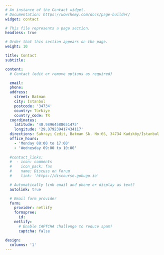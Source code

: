 ```yaml
---
# An instance of the Contact widget.
# Documentation: https://wowchemy.com/docs/page-builder/
widget: contact

# This file represents a page section.
headless: true

# Order that this section appears on the page.
weight: 10

title: Contact
subtitle:

content:
  # Contact (edit or remove options as required)

  email:
  phone: 
  address:
    street: Batman
    city: Istanbul
    postcode: '34734'
    country: Türkiye
    country_code: TR
  coordinates: 
    latitude: '40.98964588651475'
    longitude: '29.079239417434117'
  directions: Sahrayı Cedit, Batman Sk. No:66, 34734 Kadıköy/İstanbul
  office_hours:
    - 'Monday 08:00 to 17:00'
    - 'Wednesday 09:00 to 10:00'
 
  #contact_links:
  #  - icon: comments
  #    icon_pack: fas
  #    name: Discuss on Forum
  #    link: 'https://discourse.gohugo.io'

  # Automatically link email and phone or display as text?
  autolink: true

  # Email form provider
  form:
    provider: netlify
    formspree:
      id:
    netlify:
      # Enable CAPTCHA challenge to reduce spam?
      captcha: false

design:
  columns: '1'
---
```



